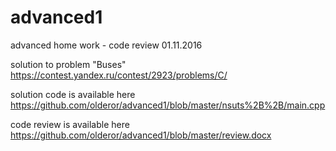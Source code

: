 # advanced1
advanced home work - code review 01.11.2016

solution to problem "Buses"
https://contest.yandex.ru/contest/2923/problems/C/

solution code is available here
https://github.com/olderor/advanced1/blob/master/nsuts%2B%2B/main.cpp

code review is available here
https://github.com/olderor/advanced1/blob/master/review.docx
